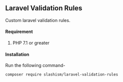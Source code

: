 ## Laravel Validation Rules
Custom laravel validation rules.

#### Requirement

1. PHP 7.1 or greater

#### Installation

Run the following command-

`composer require slashism/laravel-validation-rules`
